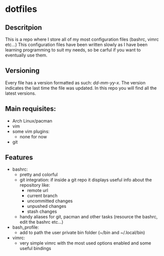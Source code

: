 # dotfiles
## Descritpion
This is a repo where I store all of my most configuration files (bashrc, vimrc etc...)
This configuration files have been written slowly as I have been learning programming to suit my needs, so be carful if you want to eventually use them.
## Versioning
Every file has a version formatted as such: *dd-mm-yy-x*. The version indicates the last time the file was updated. In this repo you will find all the latest versions.
## Main requisites:
- Arch Linux/pacman
- vim
- some vim plugins:
  	- none for now
- git
## Features
- bashrc:
	- pretty and colorful
	- git integration: if inside a git repo it displays useful info about the repository like:
		- remote url
		- current branch
		- uncommitted changes
		- unpushed changes
		- stash changes
	- handy aliases for git, pacman and other tasks (resource the bashrc, edit the bashrc etc...)
- bash_profile:
	- add to path the user private bin folder (~/bin and ~/.local/bin)
- vimrc:
	- very simple vimrc with the most used options enabled and some useful bindings
